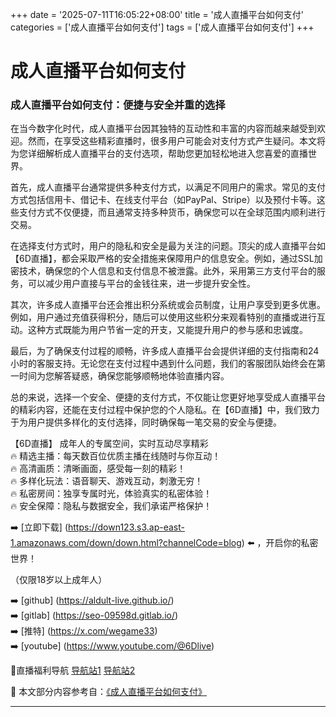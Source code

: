 +++
date = '2025-07-11T16:05:22+08:00'
title = '成人直播平台如何支付'
categories = ['成人直播平台如何支付']
tags = ['成人直播平台如何支付']
+++

# 成人直播平台如何支付

### 成人直播平台如何支付：便捷与安全并重的选择

在当今数字化时代，成人直播平台因其独特的互动性和丰富的内容而越来越受到欢迎。然而，在享受这些精彩直播时，很多用户可能会对支付方式产生疑问。本文将为您详细解析成人直播平台的支付选项，帮助您更加轻松地进入您喜爱的直播世界。

首先，成人直播平台通常提供多种支付方式，以满足不同用户的需求。常见的支付方式包括信用卡、借记卡、在线支付平台（如PayPal、Stripe）以及预付卡等。这些支付方式不仅便捷，而且通常支持多种货币，确保您可以在全球范围内顺利进行交易。

在选择支付方式时，用户的隐私和安全是最为关注的问题。顶尖的成人直播平台如【6D直播】，都会采取严格的安全措施来保障用户的信息安全。例如，通过SSL加密技术，确保您的个人信息和支付信息不被泄露。此外，采用第三方支付平台的服务，可以减少用户直接与平台的金钱往来，进一步提升安全性。

其次，许多成人直播平台还会推出积分系统或会员制度，让用户享受到更多优惠。例如，用户通过充值获得积分，随后可以使用这些积分来观看特别的直播或进行互动。这种方式既能为用户节省一定的开支，又能提升用户的参与感和忠诚度。

最后，为了确保支付过程的顺畅，许多成人直播平台会提供详细的支付指南和24小时的客服支持。无论您在支付过程中遇到什么问题，我们的客服团队始终会在第一时间为您解答疑惑，确保您能够顺畅地体验直播内容。

总的来说，选择一个安全、便捷的支付方式，不仅能让您更好地享受成人直播平台的精彩内容，还能在支付过程中保护您的个人隐私。在【6D直播】中，我们致力于为用户提供多样化的支付选择，同时确保每一笔交易的安全与便捷。

【6D直播】
成年人的专属空间，实时互动尽享精彩  
🔥 精选主播：每天数百位优质主播在线随时与你互动！  
🔥 高清画质：清晰画面，感受每一刻的精彩！  
🔥 多样化玩法：语音聊天、游戏互动，刺激无穷！  
🔥 私密房间：独享专属时光，体验真实的私密体验！  
🔥 安全保障：隐私与数据安全，我们承诺严格保护！  

➡️ [立即下载] (https://down123.s3.ap-east-1.amazonaws.com/down/down.html?channelCode=blog) ⬅️ ，开启你的私密世界！   

（仅限18岁以上成年人）  

➡️ [github] (https://aldult-live.github.io/)  
➡️ [gitlab] (https://seo-09598d.gitlab.io/)  
➡️ [推特] (https://x.com/wegame33)  
➡️ [youtube] (https://www.youtube.com/@6Dlive)  

🔞直播福利导航 [导航站1](https://webstack-86085a.gitlab.io/) [导航站2](https://onlygit123-2.github.io/)


📘 本文部分内容参考自：[《成人直播平台如何支付》](https://github.com/51bensevv/51bense)

---
